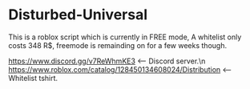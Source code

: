 # Disturbed-Universal
This is a roblox script which is currently in FREE mode,
A whitelist only costs 348 R$, freemode is remainding on for a few weeks though.

https://www.discord.gg/v7ReWhmKE3 <-- Discord server.\n
https://www.roblox.com/catalog/128450134608024/Distribution <-- Whitelist tshirt.
